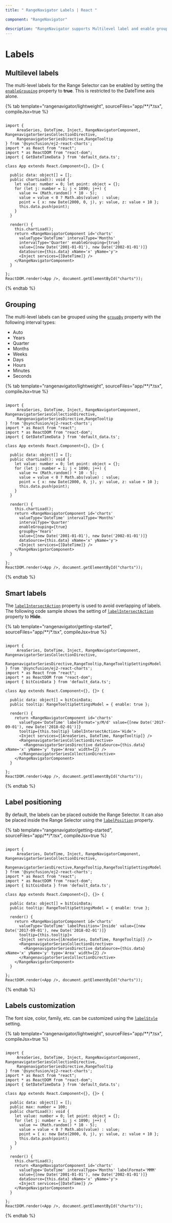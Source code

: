 ```yaml
---
title: " RangeNavigator Labels | React "

component: "RangeNavigator"

description: "RangeNavigator supports Multilevel label and enable grouping properties to customize axis labels."
---
```


# Labels

## Multilevel labels

The multi-level labels for the Range Selector can be enabled by setting the [`enableGrouping`](https://ej2.syncfusion.com/react/documentation/api/range-navigator/#enablegrouping) property to **true**. This is restricted to the DateTime axis alone.

{% tab template="rangenavigator/lightweight", sourceFiles="app/**/*.tsx", compileJsx=true %}

```tsx

import {
     AreaSeries, DateTime, Inject, RangeNavigatorComponent, RangenavigatorSeriesCollectionDirective,
     RangenavigatorSeriesDirective,RangeTooltip
} from '@syncfusion/ej2-react-charts';
import * as React from "react";
import * as ReactDOM from "react-dom";
import { GetDateTimeData } from 'default_data.ts';

class App extends React.Component<{}, {}> {

  public data: object[] = [];
  public chartLoad(): void {
    let value: number = 0; let point: object = {};
    for (let j: number = 1; j < 1090; j++) {
      value += (Math.random() * 10 - 5);
      value = value < 0 ? Math.abs(value) : value;
      point = { x: new Date(2000, 0, j), y: value, z: value + 10 };
      this.data.push(point);
    }
  }

  render() {
    this.chartLoad();
    return <RangeNavigatorComponent id='charts'
      valueType='DateTime' intervalType='Months'
      intervalType='Quarter' enableGrouping={true}
      value={[new Date('2001-01-01'), new Date('2002-01-01')]}
      dataSource={this.data} xName='x' yName='y'>
      <Inject services={[DateTime]} />
    </RangeNavigatorComponent>
  }

};
ReactDOM.render(<App />, document.getElementById("charts"));
```

{% endtab %}

## Grouping

The multi-level labels can be grouped using the [`groupBy`](https://ej2.syncfusion.com/react/documentation/api/range-navigator/#groupby) property with the following interval types:

* Auto
* Years
* Quarter
* Months
* Weeks
* Days
* Hours
* Minutes
* Seconds

{% tab template="rangenavigator/lightweight", sourceFiles="app/**/*.tsx", compileJsx=true %}

```tsx

import {
     AreaSeries, DateTime, Inject, RangeNavigatorComponent, RangenavigatorSeriesCollectionDirective,
     RangenavigatorSeriesDirective,RangeTooltip
} from '@syncfusion/ej2-react-charts';
import * as React from "react";
import * as ReactDOM from "react-dom";
import { GetDateTimeData } from 'default_data.ts';

class App extends React.Component<{}, {}> {

  public data: object[] = [];
  public chartLoad(): void {
    let value: number = 0; let point: object = {};
    for (let j: number = 1; j < 1090; j++) {
      value += (Math.random() * 10 - 5);
      value = value < 0 ? Math.abs(value) : value;
      point = { x: new Date(2000, 0, j), y: value, z: value + 10 };
      this.data.push(point);
    }
  }

  render() {
    this.chartLoad();
    return <RangeNavigatorComponent id='charts'
      valueType='DateTime' intervalType='Months'
      intervalType='Quarter'
      enableGrouping={true}
      groupBy='Years'
      value={[new Date('2001-01-01'), new Date('2002-01-01')]}
      dataSource={this.data} xName='x' yName='y'>
      <Inject services={[DateTime]} />
    </RangeNavigatorComponent>
  }

};
ReactDOM.render(<App />, document.getElementById("charts"));
```

{% endtab %}

## Smart labels

The [`labelIntersectAction`](https://ej2.syncfusion.com/react/documentation/api/range-navigator/#labelintersectaction) property is used to avoid overlapping of labels. The following code sample shows the setting of [`labelIntersectAction`](https://ej2.syncfusion.com/react/documentation/api/range-navigator/#labelintersectaction) property to **Hide**.

{% tab template="rangenavigator/getting-started", sourceFiles="app/**/*.tsx", compileJsx=true %}

```tsx

import {
     AreaSeries, DateTime, Inject, RangeNavigatorComponent, RangenavigatorSeriesCollectionDirective,
     RangenavigatorSeriesDirective,RangeTooltip,RangeTooltipSettingsModel
} from '@syncfusion/ej2-react-charts';
import * as React from "react";
import * as ReactDOM from "react-dom";
import { bitCoinData } from 'default_data.ts';

class App extends React.Component<{}, {}> {

  public data: object[] = bitCoinData;
  public tooltip: RangeTooltipSettingsModel = { enable: true };

  render() {
    return <RangeNavigatorComponent id='charts'
      valueType='DateTime' labelFormat='y/M/d' value={[new Date('2017-09-01'), new Date('2018-02-01')]}
      tooltip={this.tooltip} labelIntersectAction='Hide'>
      <Inject services={[AreaSeries, DateTime, RangeTooltip]} />
      <RangenavigatorSeriesCollectionDirective>
        <RangenavigatorSeriesDirective dataSource={this.data} xName='x' yName='y' type='Area' width={2} />
      </RangenavigatorSeriesCollectionDirective>
    </RangeNavigatorComponent>
  }

};
ReactDOM.render(<App />, document.getElementById("charts"));

```

{% endtab %}

## Label positioning

By default, the labels can be placed outside the Range Selector. It can also be placed inside the Range Selector using the [`labelPosition`](https://ej2.syncfusion.com/react/documentation/api/range-navigator/#labelposition) property.

{% tab template="rangenavigator/getting-started", sourceFiles="app/**/*.tsx", compileJsx=true %}

```tsx

import {
     AreaSeries, DateTime, Inject, RangeNavigatorComponent, RangenavigatorSeriesCollectionDirective,
     RangenavigatorSeriesDirective,RangeTooltip,RangeTooltipSettingsModel
} from '@syncfusion/ej2-react-charts';
import * as React from "react";
import * as ReactDOM from "react-dom";
import { bitCoinData } from 'default_data.ts';

class App extends React.Component<{}, {}> {

  public data: object[] = bitCoinData;
  public tooltip: RangeTooltipSettingsModel = { enable: true };

  render() {
    return <RangeNavigatorComponent id='charts'
      valueType='DateTime' labelPosition='Inside' value={[new Date('2017-09-01'), new Date('2018-02-01')]}
      tooltip={this.tooltip}>
      <Inject services={[AreaSeries, DateTime, RangeTooltip]} />
      <RangenavigatorSeriesCollectionDirective>
        <RangenavigatorSeriesDirective dataSource={this.data} xName='x' yName='y' type='Area' width={2} />
      </RangenavigatorSeriesCollectionDirective>
    </RangeNavigatorComponent>
  }

};
ReactDOM.render(<App />, document.getElementById("charts"));

```

{% endtab %}

## Labels customization

The font size, color, family, etc. can be customized using the [`labelStyle`](https://ej2.syncfusion.com/react/documentation/api/range-navigator/#labelstyle) setting.

{% tab template="rangenavigator/lightweight", sourceFiles="app/**/*.tsx", compileJsx=true %}

```tsx

import {
     AreaSeries, DateTime, Inject, RangeNavigatorComponent, RangenavigatorSeriesCollectionDirective,
     RangenavigatorSeriesDirective,RangeTooltip
} from '@syncfusion/ej2-react-charts';
import * as React from "react";
import * as ReactDOM from "react-dom";
import { GetDateTimeData } from 'default_data.ts';

class App extends React.Component<{}, {}> {

  public data: object[] = [];
  public max: number = 100;
  public chartLoad(): void {
    let value: number = 0; let point: object = {};
    for (let j: number = 1; j < 1090; j++) {
      value += (Math.random() * 10 - 5);
      value = value < 0 ? Math.abs(value) : value;
      point = { x: new Date(2000, 0, j), y: value, z: value + 10 };
      this.data.push(point);
    }
  }

  render() {
    this.chartLoad();
    return <RangeNavigatorComponent id='charts'
      valueType='DateTime' intervalType='Months' labelFormat='MMM'
      value={[new Date('2001-01-01'), new Date('2002-01-01')]}
      dataSource={this.data} xName='x' yName='y'>
      <Inject services={[DateTime]} />
    </RangeNavigatorComponent>
  }

};
ReactDOM.render(<App />, document.getElementById("charts"));
```

{% endtab %}
